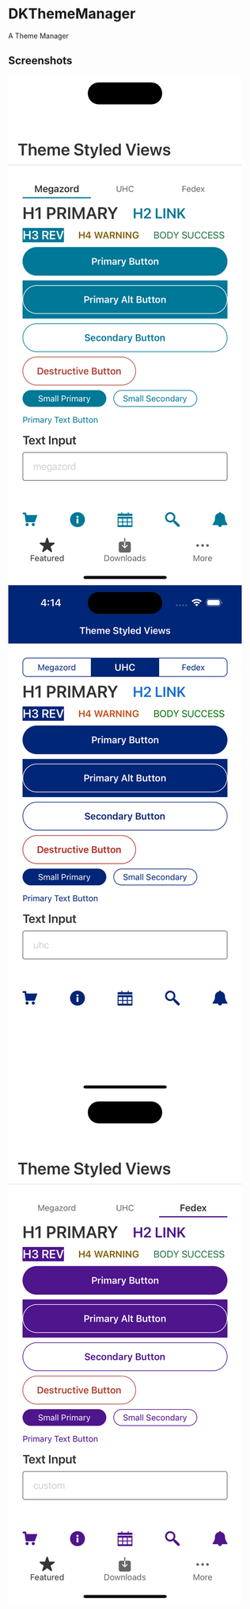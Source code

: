 
# DKThemeManager #

A Theme Manager

## Screenshots

![alt tag](./Screenshots/Screenshot1.png) 
![alt tag](./Screenshots/Screenshot2.png) 
![alt tag](./Screenshots/Screenshot3.png) 

